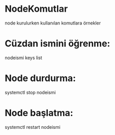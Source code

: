# NodeKomutlar
node kurulurken kullanılan komutlara örnekler
# Cüzdan ismini öğrenme:
nodeismi keys list
# Node durdurma:
systemctl stop nodeismi
# Node başlatma:
systemctl restart nodeismi
